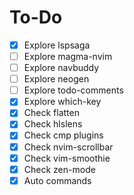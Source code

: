 # To-Do
- [x] Explore lspsaga
- [ ] Explore magma-nvim
- [ ] Explore navbuddy
- [ ] Explore neogen
- [ ] Explore todo-comments
- [x] Explore which-key
- [x] Check flatten
- [x] Check hlslens
- [x] Check cmp plugins
- [x] Check nvim-scrollbar
- [x] Check vim-smoothie
- [x] Check zen-mode
- [x] Auto commands
